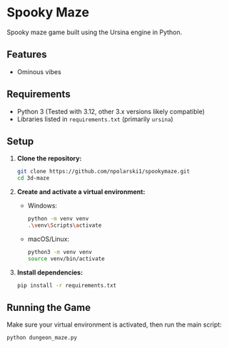 # Spooky Maze

Spooky maze game built using the Ursina engine in Python.

## Features

*   Ominous vibes

## Requirements

*   Python 3 (Tested with 3.12, other 3.x versions likely compatible)
*   Libraries listed in `requirements.txt` (primarily `ursina`)

## Setup

1.  **Clone the repository:**
    ```bash
    git clone https://github.com/npolarski1/spookymaze.git
    cd 3d-maze 
    ```

2.  **Create and activate a virtual environment:**
    *   Windows:
        ```bash
        python -m venv venv
        .\venv\Scripts\activate
        ```
    *   macOS/Linux:
        ```bash
        python3 -m venv venv
        source venv/bin/activate
        ```

3.  **Install dependencies:**
    ```bash
    pip install -r requirements.txt
    ```

## Running the Game

Make sure your virtual environment is activated, then run the main script:

```bash
python dungeon_maze.py
```
